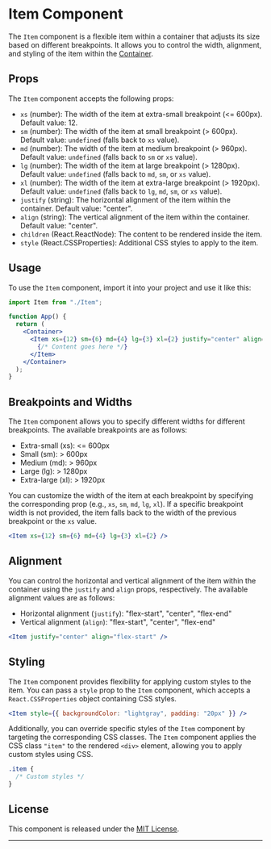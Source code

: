 # Item Component

The `Item` component is a flexible item within a container that adjusts its size based on different breakpoints. It allows you to control the width, alignment, and styling of the item within the [Container](https://github.com/Paintersrp/tracker/tree/main/frontend/src/framework/Base/Containers/Container).

## Props

The `Item` component accepts the following props:

- `xs` (number): The width of the item at extra-small breakpoint (<= 600px). Default value: 12.
- `sm` (number): The width of the item at small breakpoint (> 600px). Default value: `undefined` (falls back to `xs` value).
- `md` (number): The width of the item at medium breakpoint (> 960px). Default value: `undefined` (falls back to `sm` or `xs` value).
- `lg` (number): The width of the item at large breakpoint (> 1280px). Default value: `undefined` (falls back to `md`, `sm`, or `xs` value).
- `xl` (number): The width of the item at extra-large breakpoint (> 1920px). Default value: `undefined` (falls back to `lg`, `md`, `sm`, or `xs` value).
- `justify` (string): The horizontal alignment of the item within the container. Default value: "center".
- `align` (string): The vertical alignment of the item within the container. Default value: "center".
- `children` (React.ReactNode): The content to be rendered inside the item.
- `style` (React.CSSProperties): Additional CSS styles to apply to the item.

## Usage

To use the `Item` component, import it into your project and use it like this:

```jsx
import Item from "./Item";

function App() {
  return (
    <Container>
      <Item xs={12} sm={6} md={4} lg={3} xl={2} justify="center" align="center">
        {/* Content goes here */}
      </Item>
    </Container>
  );
}
```

## Breakpoints and Widths

The `Item` component allows you to specify different widths for different breakpoints. The available breakpoints are as follows:

- Extra-small (xs): <= 600px
- Small (sm): > 600px
- Medium (md): > 960px
- Large (lg): > 1280px
- Extra-large (xl): > 1920px

You can customize the width of the item at each breakpoint by specifying the corresponding prop (e.g., `xs`, `sm`, `md`, `lg`, `xl`). If a specific breakpoint width is not provided, the item falls back to the width of the previous breakpoint or the `xs` value.

```jsx
<Item xs={12} sm={6} md={4} lg={3} xl={2} />
```

## Alignment

You can control the horizontal and vertical alignment of the item within the container using the `justify` and `align` props, respectively. The available alignment values are as follows:

- Horizontal alignment (`justify`): "flex-start", "center", "flex-end"
- Vertical alignment (`align`): "flex-start", "center", "flex-end"

```jsx
<Item justify="center" align="flex-start" />
```

## Styling

The `Item` component provides flexibility for applying custom styles to the item. You can pass a `style` prop to the `Item` component, which accepts a `React.CSSProperties` object containing CSS styles.

```jsx
<Item style={{ backgroundColor: "lightgray", padding: "20px" }} />
```

Additionally, you can override specific styles of the `Item` component by targeting the corresponding CSS classes. The `Item` component applies the CSS class `"item"` to the rendered `<div>` element, allowing you to apply custom styles using CSS.

```css
.item {
  /* Custom styles */
}
```

## License

This component is released under the [MIT License](https://opensource.org/licenses/MIT).

---
